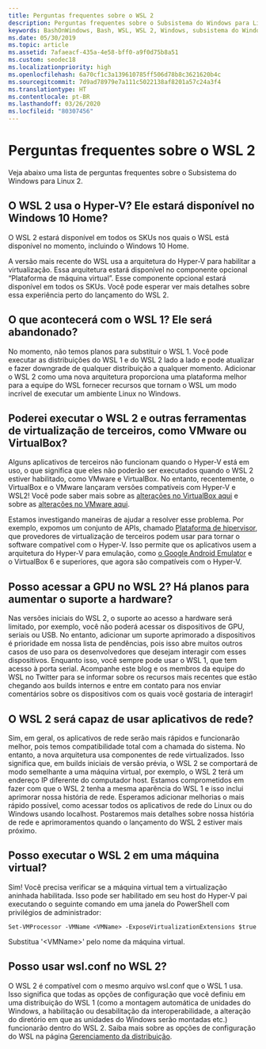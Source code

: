 ```yaml
---
title: Perguntas frequentes sobre o WSL 2
description: Perguntas frequentes sobre o Subsistema do Windows para Linux 2
keywords: BashOnWindows, Bash, WSL, WSL 2, Windows, subsistema do Windows para Linux, subsistema do Windows, Ubuntu, Debian, Suse, Windows 10, instalar
ms.date: 05/30/2019
ms.topic: article
ms.assetid: 7afaeacf-435a-4e58-bff0-a9f0d75b8a51
ms.custom: seodec18
ms.localizationpriority: high
ms.openlocfilehash: 6a70cf1c3a139610785ff506d78b8c3621620b4c
ms.sourcegitcommit: 7d9ad78979e7a111c5022138af8201a57c24a3f4
ms.translationtype: HT
ms.contentlocale: pt-BR
ms.lasthandoff: 03/26/2020
ms.locfileid: "80307456"
---
```

# <a name="wsl-2-faq"></a>Perguntas frequentes sobre o WSL 2

Veja abaixo uma lista de perguntas frequentes sobre o Subsistema do Windows para Linux 2.

## <a name="does-wsl-2-use-hyper-v-will-it-be-available-on-windows-10-home"></a>O WSL 2 usa o Hyper-V? Ele estará disponível no Windows 10 Home?

O WSL 2 estará disponível em todos os SKUs nos quais o WSL está disponível no momento, incluindo o Windows 10 Home.

A versão mais recente do WSL usa a arquitetura do Hyper-V para habilitar a virtualização. Essa arquitetura estará disponível no componente opcional “Plataforma de máquina virtual”. Esse componente opcional estará disponível em todos os SKUs. Você pode esperar ver mais detalhes sobre essa experiência perto do lançamento do WSL 2.

## <a name="what-will-happen-to-wsl-1-will-it-be-abandoned"></a>O que acontecerá com o WSL 1? Ele será abandonado?

No momento, não temos planos para substituir o WSL 1. Você pode executar as distribuições do WSL 1 e do WSL 2 lado a lado e pode atualizar e fazer downgrade de qualquer distribuição a qualquer momento. Adicionar o WSL 2 como uma nova arquitetura proporciona uma plataforma melhor para a equipe do WSL fornecer recursos que tornam o WSL um modo incrível de executar um ambiente Linux no Windows.

## <a name="will-i-be-able-to-run-wsl-2-and-other-3rd-party-virtualization-tools-such-as-vmware-or-virtualbox"></a>Poderei executar o WSL 2 e outras ferramentas de virtualização de terceiros, como VMware ou VirtualBox?

Alguns aplicativos de terceiros não funcionam quando o Hyper-V está em uso, o que significa que eles não poderão ser executados quando o WSL 2 estiver habilitado, como VMware e VirtualBox. No entanto, recentemente, o VirtualBox e o VMware lançaram versões compatíveis com Hyper-V e WSL2! Você pode saber mais sobre as [alterações no VirtualBox aqui][1] e sobre as [alterações no VMware aqui][4].

Estamos investigando maneiras de ajudar a resolver esse problema. Por exemplo, expomos um conjunto de APIs, chamado [Plataforma de hipervisor][2], que provedores de virtualização de terceiros podem usar para tornar o software compatível com o Hyper-V. Isso permite que os aplicativos usem a arquitetura do Hyper-V para emulação, como [o Google Android Emulator][3] e o VirtualBox 6 e superiores, que agora são compatíveis com o Hyper-V.

## <a name="can-i-access-the-gpu-in-wsl-2-are-there-plans-to-increase-hardware-support"></a>Posso acessar a GPU no WSL 2? Há planos para aumentar o suporte a hardware?

Nas versões iniciais do WSL 2, o suporte ao acesso a hardware será limitado, por exemplo, você não poderá acessar os dispositivos de GPU, seriais ou USB. No entanto, adicionar um suporte aprimorado a dispositivos é prioridade em nossa lista de pendências, pois isso abre muitos outros casos de uso para os desenvolvedores que desejam interagir com esses dispositivos. Enquanto isso, você sempre pode usar o WSL 1, que tem acesso à porta serial. Acompanhe este blog e os membros da equipe do WSL no Twitter para se informar sobre os recursos mais recentes que estão chegando aos builds internos e entre em contato para nos enviar comentários sobre os dispositivos com os quais você gostaria de interagir!

## <a name="will-wsl-2-be-able-to-use-networking-applications"></a>O WSL 2 será capaz de usar aplicativos de rede?

Sim, em geral, os aplicativos de rede serão mais rápidos e funcionarão melhor, pois temos compatibilidade total com a chamada do sistema. No entanto, a nova arquitetura usa componentes de rede virtualizados. Isso significa que, em builds iniciais de versão prévia, o WSL 2 se comportará de modo semelhante a uma máquina virtual, por exemplo, o WSL 2 terá um endereço IP diferente do computador host. Estamos comprometidos em fazer com que o WSL 2 tenha a mesma aparência do WSL 1 e isso inclui aprimorar nossa história de rede. Esperamos adicionar melhorias o mais rápido possível, como acessar todos os aplicativos de rede do Linux ou do Windows usando localhost. Postaremos mais detalhes sobre nossa história de rede e aprimoramentos quando o lançamento do WSL 2 estiver mais próximo.

## <a name="can-i-run-wsl-2-in-a-virtual-machine"></a>Posso executar o WSL 2 em uma máquina virtual?

Sim! Você precisa verificar se a máquina virtual tem a virtualização aninhada habilitada. Isso pode ser habilitado em seu host do Hyper-V pai executando o seguinte comando em uma janela do PowerShell com privilégios de administrador:

`Set-VMProcessor -VMName <VMName> -ExposeVirtualizationExtensions $true`

Substitua '&lt;VMName&gt;' pelo nome da máquina virtual.

## <a name="can-i-use-wslconf-in-wsl-2"></a>Posso usar wsl.conf no WSL 2?

O WSL 2 é compatível com o mesmo arquivo wsl.conf que o WSL 1 usa. Isso significa que todas as opções de configuração que você definiu em uma distribuição do WSL 1 (como a montagem automática de unidades do Windows, a habilitação ou desabilitação da interoperabilidade, a alteração do diretório em que as unidades do Windows serão montadas etc.) funcionarão dentro do WSL 2. Saiba mais sobre as opções de configuração do WSL na página [Gerenciamento da distribuição](./wsl-config.md). 

 [1]: https://www.virtualbox.org/wiki/Changelog-6.0
 [2]: https://docs.microsoft.com/en-us/virtualization/api/
 [3]: https://devblogs.microsoft.com/visualstudio/hyper-v-android-emulator-support/
 [4]: https://blogs.vmware.com/workstation/2020/01/vmware-workstation-tech-preview-20h1.html